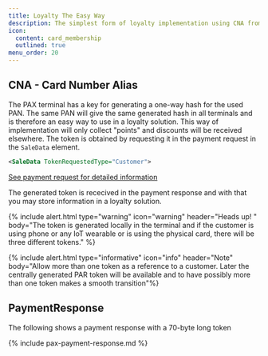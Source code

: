 ```yaml
---
title: Loyalty The Easy Way
description: The simplest form of loyalty implementation using CNA from PaymentResponse
icon:
  content: card_membership
  outlined: true
menu_order: 20
---
```


## CNA - Card Number Alias

The PAX terminal has a key for generating a one-way hash for the used PAN. The same PAN will give the same generated hash in all terminals and is therefore an easy way to use in a loyalty solution. This way of implementation will only collect "points" and discounts will be received elsewhere. The token is obtained by requesting it in the payment request in the `SaleData` element.

```xml
<SaleData TokenRequestedType="Customer">
```

[See payment request for detailed information][payment-request]

The generated token is rececived in the payment response and with that you may store information in a loyalty solution.

{% include alert.html type="warning" icon="warning" header="Heads up! " body="The token is generated locally in the terminal and if the customer is using phone or any IoT wearable or is using the physical card, there will be three different tokens."  %}

{% include alert.html type="informative" icon="info" header="Note" body="Allow more than one token as a reference to a customer. Later the centrally generated PAR token will be available and to have possibly more than one token makes a smooth transition"%}

## PaymentResponse

The following shows a payment response with a 70-byte long token

{% include pax-payment-response.md %}

[payment-request]: /pax-terminal/Nexo-Retailer/Quick-guide/make-payment
